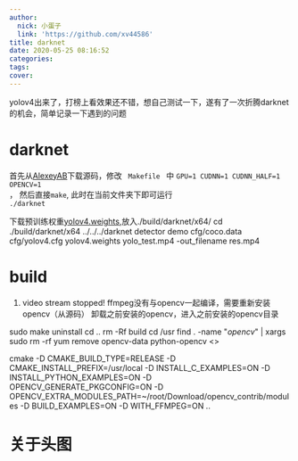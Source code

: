 ```yaml
---
author:
  nick: 小蛋子
  link: 'https://github.com/xv44586'
title: darknet
date: 2020-05-25 08:16:52
categories:
tags:
cover:
---
```

<!-- toc -->

yolov4出来了，打榜上看效果还不错，想自己测试一下，遂有了一次折腾darknet的机会，简单记录一下遇到的问题

# darknet
首先从[AlexeyAB](https://github.com/AlexeyAB/darknet)下载源码，修改 <code> Makefile </code> 中 <code>GPU=1 CUDNN=1 CUDNN_HALF=1 OPENCV=1 </code>，
然后直接<code>make</code>, 此时在当前文件夹下即可运行<code> ./darknet</code>
 
下载预训练权重[yolov4.weights](https://github.com/AlexeyAB/darknet/releases/download/darknet_yolo_v3_optimal/yolov4.weights),放入./build/darknet/x64/
 cd ./build/darknet/x64
 ../../../darknet detector demo cfg/coco.data cfg/yolov4.cfg yolov4.weights yolo_test.mp4 -out_filename res.mp4

# build
1. video stream stopped!
ffmpeg没有与opencv一起编译，需要重新安装opencv（从源码）
卸载之前安装的opencv，进入之前安装的opencv目录
<!bash>
sudo make uninstall
cd ..
rm -Rf build
cd /usr
find . -name "*opencv*" | xargs sudo rm -rf
yum remove opencv-data python-opencv
<>

cmake -D CMAKE_BUILD_TYPE=RELEASE     -D CMAKE_INSTALL_PREFIX=/usr/local     -D INSTALL_C_EXAMPLES=ON     -D INSTALL_PYTHON_EXAMPLES=ON     -D OPENCV_GENERATE_PKGCONFIG=ON     -D OPENCV_EXTRA_MODULES_PATH=~/root/Download/opencv_contrib/modules     -D BUILD_EXAMPLES=ON -D WITH_FFMPEG=ON ..

# 关于头图